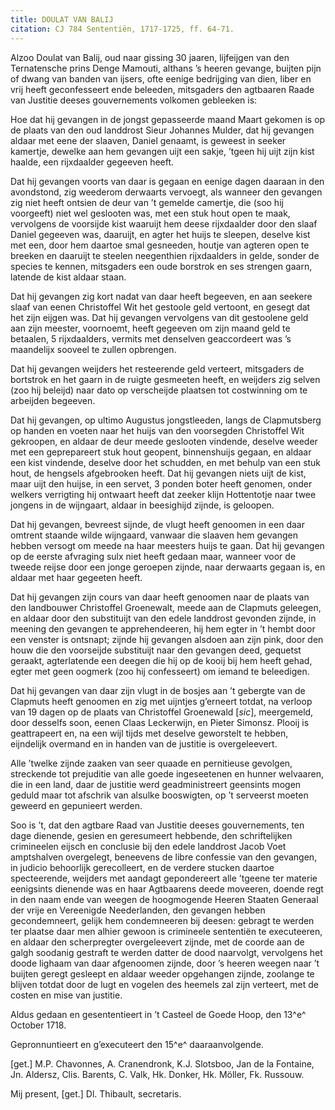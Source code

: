 ```yaml
---
title: DOULAT VAN BALIJ
citation: CJ 784 Sententiën, 1717-1725, ff. 64-71.
---
```


Alzoo Doulat van Balij, oud naar gissing 30 jaaren, lijfeijgen van den Ternatensche prins Denge Mamouti, althans ’s heeren gevange, buijten pijn of dwang van banden van ijsers, ofte eenige bedrijging van dien, liber en vrij heeft geconfesseert ende beleeden, mitsgaders den agtbaaren Raade van Justitie deeses gouvernements volkomen gebleeken is:

Hoe dat hij gevangen in de jongst gepasseerde maand Maart gekomen is op de plaats van den oud landdrost Sieur Johannes Mulder, dat hij gevangen aldaar met eene der slaaven, Daniel genaamt, is geweest in seeker kamertje, dewelke aan hem gevangen uijt een sakje, ’tgeen hij uijt zijn kist haalde, een rijxdaalder gegeeven heeft.

Dat hij gevangen voorts van daar is gegaan en eenige dagen daaraan in den avondstond, zig weederom derwaarts vervoegt, als wanneer den gevangen zig niet heeft ontsien de deur van ’t gemelde camertje, die (soo hij voorgeeft) niet wel geslooten was, met een stuk hout open te maak, vervolgens de voorsijde kist waaruijt hem deese rijxdaalder door den slaaf Daniel gegeeven was, daaruijt, en agter het huijs te sleepen, deselve kist met een, door hem daartoe smal gesneeden, houtje van agteren open te breeken en daaruijt te steelen neegenthien rijxdaalders in gelde, sonder de species te kennen, mitsgaders een oude borstrok en ses strengen gaarn, latende de kist aldaar staan.

Dat hij gevangen zig kort nadat van daar heeft begeeven, en aan seekere slaaf van eenen Christoffel Wit het gestoole geld vertoont, en gesegt dat het zijn eijgen was. Dat hij gevangen vervolgens van dit gestoolene geld aan zijn meester, voornoemt, heeft gegeeven om zijn maand geld te betaalen, 5 rijxdaalders, vermits met denselven geaccordeert was ’s maandelijx sooveel te zullen opbrengen.

Dat hij gevangen weijders het resteerende geld verteert, mitsgaders de bortstrok en het gaarn in de ruigte gesmeeten heeft, en weijders zig selven (zoo hij beleijd) naar dato op verscheijde plaatsen tot costwinning om te arbeijden begeeven.

Dat hij gevangen, op ultimo Augustus jongstleeden, langs de Clapmutsberg op handen en voeten naar het huijs van den voorsegden Christoffel Wit gekroopen, en aldaar de deur meede geslooten vindende, deselve weeder met een geprepareert stuk hout geopent, binnenshuijs gegaan, en aldaar een kist vindende, deselve door het schudden, en met behulp van een stuk hout, de hengsels afgebrooken heeft. Dat hij gevangen niets uijt de kist, maar uijt den huijse, in een servet, 3 ponden boter heeft genomen, onder welkers verrigting hij ontwaart heeft dat zeeker klijn Hottentotje naar twee jongens in de wijngaart, aldaar in beesighijd zijnde, is geloopen.

Dat hij gevangen, bevreest sijnde, de vlugt heeft genoomen in een daar omtrent staande wilde wijngaard, vanwaar die slaaven hem gevangen hebben versogt om meede na haar meesters huijs te gaan. Dat hij gevangen op de eerste afvraging sulx niet heeft gedaan maar, wanneer voor de tweede reijse door een jonge geroepen zijnde, naar derwaarts gegaan is, en aldaar met haar gegeeten heeft.

Dat hij gevangen zijn cours van daar heeft genoomen naar de plaats van den landbouwer Christoffel Groenewalt, meede aan de Clapmuts geleegen, en aldaar door den substituijt van den edele landdrost gevonden zijnde, in meening den gevangen te apprehendeeren, hij hem egter in ’t hembt door een venster is ontsnapt; zijnde hij gevangen alsdoen aan zijn pink, door den houw die den voorseijde substituijt naar den gevangen deed, gequetst geraakt, agterlatende een deegen die hij op de kooij bij hem heeft gehad, egter met geen oogmerk (zoo hij confesseert) om iemand te beleedigen.

Dat hij gevangen van daar zijn vlugt in de bosjes aan ’t gebergte van de Clapmuts heeft genoomen en zig met uijntjes g’erneert totdat, na verloop van 19 dagen op de plaats van Christoffel Groenewald \[*sic*\], meergemeld, door desselfs soon, eenen Claas Leckerwijn, en Pieter Simonsz. Plooij is geattrapeert en, na een wijl tijds met deselve geworstelt te hebben, eijndelijk overmand en in handen van de justitie is overgeleevert.

Alle ’twelke zijnde zaaken van seer quaade en pernitieuse gevolgen, streckende tot prejuditie van alle goede ingeseetenen en hunner welvaaren, die in een land, daar de justitie werd geadministreert geensints mogen geduld maar tot afschrik van alsulke booswigten, op ’t serveerst moeten geweerd en gepunieert werden.

Soo is ’t, dat den agtbare Raad van Justitie deeses gouvernements, ten dage dienende, gesien en geresumeert hebbende, den schriftelijken crimineelen eijsch en conclusie bij den edele landdrost Jacob Voet amptshalven overgelegt, beneevens de libre confessie van den gevangen, in judicio behoorlijk gerecolleert, en de verdere stucken daartoe specteerende, weijders met aandagt gepondereert alle ’tgeene ter materie eenigsints dienende was en haar Agtbaarens deede moveeren, doende regt in den naam ende van weegen de hoogmogende Heeren Staaten Generaal der vrije en Vereenigde Neederlanden, den gevangen hebben gecondemneert, gelijk hem condemneeren bij deesen: gebragt te werden ter plaatse daar men alhier gewoon is crimineele sententiën te executeeren, en aldaar den scherpregter overgeleevert zijnde, met de coorde aan de galgh soodanig gestraft te werden datter de dood naarvolgt, vervolgens het doode lighaam van daar afgenoomen zijnde, door ’s heeren weegen naar ’t buijten geregt gesleept en aldaar weeder opgehangen zijnde, zoolange te blijven totdat door de lugt en vogelen des heemels zal zijn verteert, met de costen en mise van justitie.

Aldus gedaan en gesententieert in ’t Casteel de Goede Hoop, den 13^e^ October 1718.

Gepronnuntieert en g’executeert den 15^e^ daaraanvolgende.

\[get.\] M.P. Chavonnes, A. Cranendronk, K.J. Slotsboo, Jan de la Fontaine, Jn. Aldersz, Clis. Barents, C. Valk, Hk. Donker, Hk. Möller, Fk. Russouw.

Mij present, \[get.\] Dl. Thibault, secretaris.